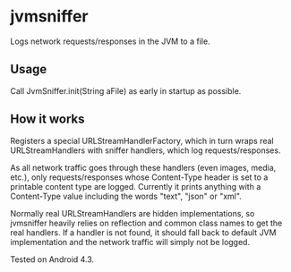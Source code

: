 jvmsniffer
==========

Logs network requests/responses in the JVM to a file.


Usage
-----

Call JvmSniffer.init(String aFile) as early in startup as possible.


How it works
------------

Registers a special URLStreamHandlerFactory, which in turn wraps real URLStreamHandlers with sniffer handlers, which log requests/responses.

As all network traffic goes through these handlers (even images, media, etc.), only requests/responses whose Content-Type header is set to a printable content type are logged. Currently it prints anything with a Content-Type value including the words "text", "json" or "xml".

Normally real URLStreamHandlers are hidden implementations, so jvmsniffer heavily relies on reflection and common class names to get the real handlers. If a handler is not found, it should fall back to default JVM implementation and the network traffic will simply not be logged.

Tested on Android 4.3.
